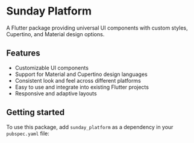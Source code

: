 # Sunday Platform

A Flutter package providing universal UI components with custom styles, Cupertino, and Material design options.

## Features

- Customizable UI components
- Support for Material and Cupertino design languages
- Consistent look and feel across different platforms
- Easy to use and integrate into existing Flutter projects
- Responsive and adaptive layouts

## Getting started

To use this package, add `sunday_platform` as a dependency in your `pubspec.yaml` file:

